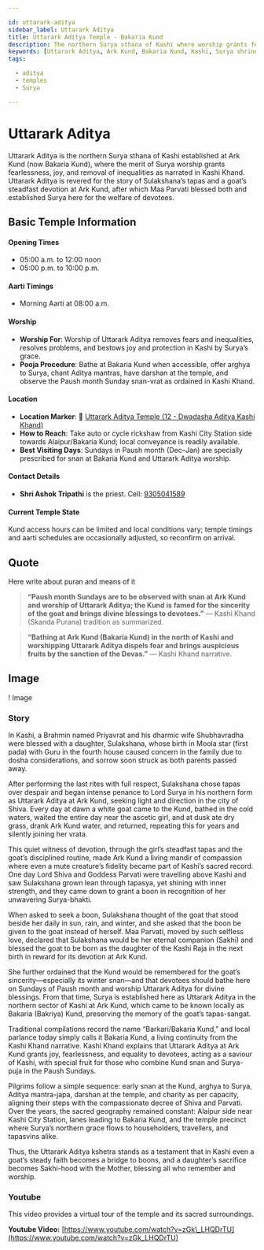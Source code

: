 ```yaml
---

id: uttarark-aditya
sidebar_label: Uttarark Aditya
title: Uttarark Aditya Temple - Bakaria Kund
description: The northern Surya sthana of Kashi where worship grants fearlessness, joy, and the removal of inequalities.
keywords: [Uttarark Aditya, Ark Kund, Bakaria Kund, Kashi, Surya shrine, Kashi Khand]
tags:

  - aditya
  - temples
  - Surya

---
```


# Uttarark Aditya

Uttarark Aditya is the northern Surya sthana of Kashi established at Ark Kund (now Bakaria Kund), where the merit of Surya worship grants fearlessness, joy, and removal of inequalities as narrated in Kashi Khand. Uttarark Aditya is revered for the story of Sulakshana’s tapas and a goat’s steadfast devotion at Ark Kund, after which Maa Parvati blessed both and established Surya here for the welfare of devotees.

## Basic Temple Information

#### Opening Times

  * 05:00 a.m. to 12:00 noon
  * 05:00 p.m. to 10:00 p.m.

#### Aarti Timings

  * Morning Aarti at 08:00 a.m.

#### Worship

  * **Worship For**: Worship of Uttarark Aditya removes fears and inequalities, resolves problems, and bestows joy and protection in Kashi by Surya’s grace.
  * **Pooja Procedure**: Bathe at Bakaria Kund when accessible, offer arghya to Surya, chant Aditya mantras, have darshan at the temple, and observe the Paush month Sunday snan-vrat as ordained in Kashi Khand.

#### Location

  * **Location Marker**: 📍 [Uttarark Aditya Temple (12 - Dwadasha Aditya Kashi Khand)](https://maps.app.goo.gl/LsFhQrSBQWeVcvNs8)
  * **How to Reach**: Take auto or cycle rickshaw from Kashi City Station side towards Alaipur/Bakaria Kund; local conveyance is readily available.
  * **Best Visiting Days**: Sundays in Paush month (Dec–Jan) are specially prescribed for snan at Bakaria Kund and Uttarark Aditya worship.

#### Contact Details

  * **Shri Ashok Tripathi** is the priest. Cell: [9305041589](https://www.google.com/search?q=tel:%2B919305041589)

#### Current Temple State

Kund access hours can be limited and local conditions vary; temple timings and aarti schedules are occasionally adjusted, so reconfirm on arrival.

## Quote

Here write about puran and means of it

> **“Paush month Sundays are to be observed with snan at Ark Kund and worship of Uttarark Aditya; the Kund is famed for the sincerity of the goat and brings divine blessings to devotees.”** — Kashi Khand (Skanda Purana) tradition as summarized.

> **“Bathing at Ark Kund (Bakaria Kund) in the north of Kashi and worshipping Uttarark Aditya dispels fear and brings auspicious fruits by the sanction of the Devas.”** — Kashi Khand narrative.

## Image

\! Image

### Story

In Kashi, a Brahmin named Priyavrat and his dharmic wife Shubhavradha were blessed with a daughter, Sulakshana, whose birth in Moola star (first pada) with Guru in the fourth house caused concern in the family due to dosha considerations, and sorrow soon struck as both parents passed away.

After performing the last rites with full respect, Sulakshana chose tapas over despair and began intense penance to Lord Surya in his northern form as Uttarark Aditya at Ark Kund, seeking light and direction in the city of Shiva.
Every day at dawn a white goat came to the Kund, bathed in the cold waters, waited the entire day near the ascetic girl, and at dusk ate dry grass, drank Ark Kund water, and returned, repeating this for years and silently joining her vrata.

This quiet witness of devotion, through the girl’s steadfast tapas and the goat’s disciplined routine, made Ark Kund a living mandir of compassion where even a mute creature’s fidelity became part of Kashi’s sacred record.
One day Lord Shiva and Goddess Parvati were travelling above Kashi and saw Sulakshana grown lean through tapasya, yet shining with inner strength, and they came down to grant a boon in recognition of her unwavering Surya-bhakti.

When asked to seek a boon, Sulakshana thought of the goat that stood beside her daily in sun, rain, and winter, and she asked that the boon be given to the goat instead of herself.
Maa Parvati, moved by such selfless love, declared that Sulakshana would be her eternal companion (Sakhi) and blessed the goat to be born as the daughter of the Kashi Raja in the next birth in reward for its devotion at Ark Kund.

She further ordained that the Kund would be remembered for the goat’s sincerity—especially its winter snan—and that devotees should bathe here on Sundays of Paush month and worship Uttarark Aditya for divine blessings.
From that time, Surya is established here as Uttarark Aditya in the northern sector of Kashi at Ark Kund, which came to be known locally as Bakaria (Bakriya) Kund, preserving the memory of the goat’s tapas-sangat.

Traditional compilations record the name “Barkari/Bakaria Kund,” and local parlance today simply calls it Bakaria Kund, a living continuity from the Kashi Khand narrative.
Kashi Khand explains that Uttarark Aditya at Ark Kund grants joy, fearlessness, and equality to devotees, acting as a saviour of Kashi, with special fruit for those who combine Kund snan and Surya-puja in the Paush Sundays.

Pilgrims follow a simple sequence: early snan at the Kund, arghya to Surya, Aditya mantra-japa, darshan at the temple, and charity as per capacity, aligning their steps with the compassionate decree of Shiva and Parvati.
Over the years, the sacred geography remained constant: Alaipur side near Kashi City Station, lanes leading to Bakaria Kund, and the temple precinct where Surya’s northern grace flows to householders, travellers, and tapasvins alike.

Thus, the Uttarark Aditya kshetra stands as a testament that in Kashi even a goat’s steady faith becomes a bridge to boons, and a daughter’s sacrifice becomes Sakhi-hood with the Mother, blessing all who remember and worship.

### Youtube

This video provides a virtual tour of the temple and its sacred surroundings.

**Youtube Video:** [https://www.youtube.com/watch?v=zGk\_LHQDrTU](https://www.youtube.com/watch?v=zGk_LHQDrTU)